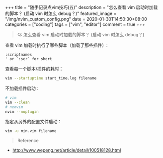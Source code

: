 +++
title = "随手记录点vim技巧(五)"
description = "怎么查看 vim 启动时加载的脚本？ (启动 vim 时怎么 debug？)"
featured_image = "/img/nvim_custom_config.png"
date = 2020-01-30T14:50:30+08:00
categories = ["coding"]
tags = ["vim", "editor"]
comment = true
+++

> Q: 怎么查看 vim 启动时加载的脚本？
> (启动 vim 时怎么 debug？)

查看 vim 加载时执行了哪些脚本（加载了那些插件）:

```vim
:scriptnames
' or `:scr` for short
```

查看每一个脚本/插件的耗时：

```bash
vim --startuptime start_time.log filename
```

不加载插件启动：

```bash
# vim
vim --clean
# neovim
nvim --noplugin
```

指定从另外的配置文件启动：

```bash
vim -u min.vim filename
```

> Reference

- http://www.wepeng.net/article/detail/100518128.html
